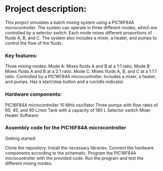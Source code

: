 
<h1> Project description: </h1>
This project simulates a batch mixing system using a PIC16F84A microcontroller. The system can operate in three different modes, which are controlled by a selector switch. Each mode mixes different proportions of fluids A, B, and C. The system also includes a mixer, a heater, and pumps to control the flow of the fluids.

<h3> Key features: </h3>
Three mixing modes: Mode A: Mixes fluids A and B at a 1:1 ratio. Mode B: Mixes fluids A and B at a 2:1 ratio. Mode C: Mixes fluids A, B, and C at a 1:1:1 ratio. Controlled by a PIC16F84A microcontroller. Includes a mixer, a heater, and pumps. Has a start/stop button and a run/idle indicator.

<h3> Hardware components:</h3>

PIC16F84A microcontroller 10 MHz oscillator Three pumps with flow rates of 60, 45, and 90 L/min Tank with a capacity of 180 L Selector switch Mixer Heater Software:

<h3>Assembly code for the PIC16F84A microcontroller</h3>

Getting started:

Clone the repository. Install the necessary libraries. Connect the hardware components according to the schematic. Program the PIC16F84A microcontroller with the provided code. Run the program and test the different mixing modes.
